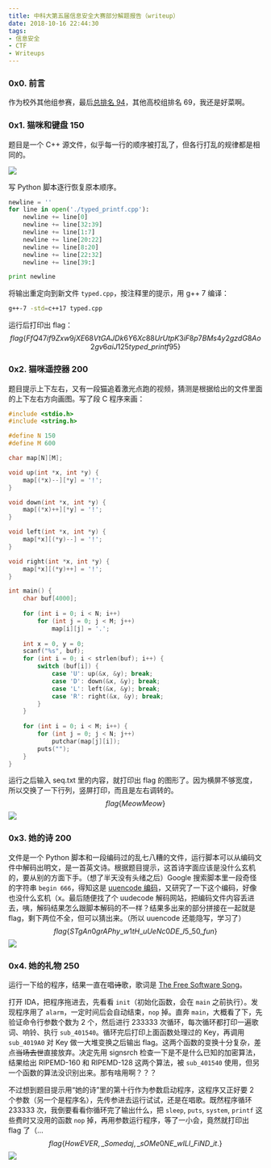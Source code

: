 ```yaml
---
title: 中科大第五届信息安全大赛部分解题报告（writeup）
date: 2018-10-16 22:44:30
tags:
- 信息安全
- CTF
- Writeups
---
```


### 0x0. 前言

作为校外其他组参赛，最后[总排名 94](https://hack.lug.ustc.edu.cn/board/)，其他高校组排名 69，我还是好菜啊。

### 0x1. 猫咪和键盘 150

题目是一个 C++ 源文件，似乎每一行的顺序被打乱了，但各行打乱的规律都是相同的。

![](https://i.loli.net/2018/10/16/5bc5fc159062c.png)

写 Python 脚本逐行恢复原本顺序。

```python
newline = ''
for line in open('./typed_printf.cpp'):
    newline += line[0]
    newline += line[32:39]
    newline += line[1:7]
    newline += line[20:22]
    newline += line[8:20]
    newline += line[22:32]
    newline += line[39:]

print newline
```

将输出重定向到新文件 `typed.cpp`，按注释里的提示，用 g++ 7 编译：

```bash
g++-7 -std=c++17 typed.cpp
```

运行后打印出 flag：
$$
flag\{FfQ47if9Zxw9jXE68VtGAJDk6Y6Xc88UrUtpK3iF8p7BMs4y2gzdG8Ao2gv6aiJ125typed\_printf95\}
$$


### 0x2. 猫咪遥控器 200

题目提示上下左右，又有一段猫追着激光点跑的视频，猜测是根据给出的文件里面的上下左右方向画图。写了段 C 程序来画：

```c
#include <stdio.h>
#include <string.h>

#define N 150
#define M 600

char map[N][M];

void up(int *x, int *y) {
	map[(*x)--][*y] = '!';
}

void down(int *x, int *y) {
	map[(*x)++][*y] = '!';
}

void left(int *x, int *y) {
	map[*x][(*y)--] = '!';
}

void right(int *x, int *y) {
	map[*x][(*y)++] = '!';
}

int main() {
	char buf[4000];
	
	for (int i = 0; i < N; i++)
		for (int j = 0; j < M; j++)
			map[i][j] = '.';
	
	int x = 0, y = 0;
	scanf("%s", buf);
	for (int i = 0; i < strlen(buf); i++) {
		switch (buf[i]) {
			case 'U': up(&x, &y); break;
			case 'D': down(&x, &y); break;
			case 'L': left(&x, &y); break;
			case 'R': right(&x, &y); break;
		}
	}
	
	for (int i = 0; i < M; i++) {
		for (int j = 0; j < N; j++)
			putchar(map[j][i]);
		puts("");
	}
}
```

运行之后输入 seq.txt 里的内容，就打印出 flag 的图形了。因为横屏不够宽度，所以交换了一下行列，竖屏打印，而且是左右调转的。
$$
flag\{MeowMeow\}
$$
![](https://i.loli.net/2018/10/16/5bc6040610cc4.png)

### 0x3. 她的诗 200

文件是一个 Python 脚本和一段编码过的乱七八糟的文件，运行脚本可以从编码文件中解码出明文，是一首英文诗。根据题目提示，这首诗字面应该是没什么玄机的，要从别的方面下手。（想了半天没有头绪之后）Google 搜索脚本里一段奇怪的字符串 `begin 666`，得知这是 [uuencode 编码](https://en.wikipedia.org/wiki/Uuencoding)，又研究了一下这个编码，好像也没什么玄机（x。最后随便找了个 uudecode 解码网站，把编码文件内容丢进去，咦，解码结果怎么跟脚本解码的不一样？结果多出来的部分拼接在一起就是 flag，剩下两位不全，但可以猜出来。（所以 uuencode 还能隐写，学习了）
$$
flag\{STgAn0grAPhy\_w1tH\_uUeNc0DE\_I5\_50\_fun\}
$$
![](https://i.loli.net/2018/10/17/5bc6a9c031c5d.png)

### 0x4. 她的礼物 250

运行一下给的程序，结果一直在唱~~诗~~歌，歌词是 [The Free Software Song](https://www.gnu.org/music/free-software-song.en.html)。

打开 IDA，把程序拖进去，先看看 `init`（初始化函数，会在 `main` 之前执行）。发现程序用了 `alarm`，一定时间后会自动结束，`nop` 掉。直奔 `main`，大概看了下，先验证命令行参数个数为 2 个，然后进行 233333 次循环，每次循环都打印一遍歌词、响铃、执行 `sub_401540`。循环完后打印上面函数处理过的 Key，再调用 `sub_4019A0` 对 Key 做一大堆变换之后输出 flag。这两个函数的变换十分复杂，差点~~当场去世~~直接放弃。决定先用 signsrch 检查一下是不是什么已知的加密算法，结果给出 RIPEMD-160 和 RIPEMD-128 这两个算法，被 `sub_401540` 使用，但另一个函数的算法没识别出来。那有啥用啊？？？

不过想到题目提示用“她的诗”里的第十行作为参数启动程序，这程序又正好要 2 个参数（另一个是程序名），先传参进去运行试试，还是在唱歌。既然程序循环 233333 次，我倒要看看你循环完了输出什么，把 `sleep`, `puts`, `system`, `printf` 这些费时又没用的函数 `nop` 掉，再用参数运行程序，等了一小会，竟然就打印出 flag 了（...
$$
flag\{HowEVER,\_Somedaj,\_sOMe0NE\_wILl\_FiND\_it.\}
$$
![](https://i.loli.net/2018/10/17/5bc6b15971900.png)